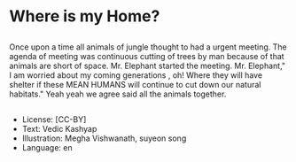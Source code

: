 # Where is my Home?

##
Once upon a time all animals of jungle thought to had a urgent meeting. The agenda of meeting was continuous cutting of trees by man because of that animals are short of space. Mr. Elephant started the meeting. Mr. Elephant," I am worried about my coming generations , oh! Where they will have shelter if these MEAN HUMANS will continue to cut down our natural habitats." Yeah yeah we agree said all the animals together.

##
* License: [CC-BY]
* Text: Vedic Kashyap
* Illustration: Megha Vishwanath, suyeon song
* Language: en
